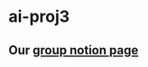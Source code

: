 # ai-proj3
## Our [group notion page](https://www.notion.so/AI-Project-3-1b93b34792c4809eb653e9b2245e239f?pvs=4)
